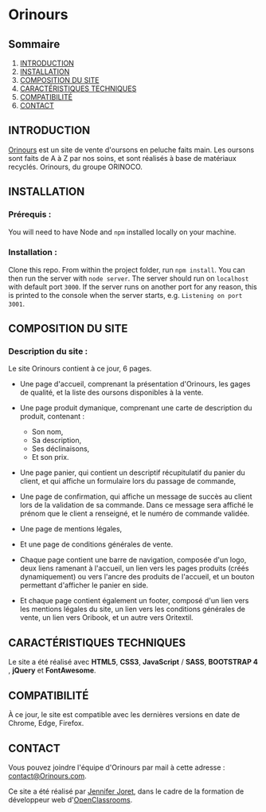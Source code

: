# Orinours #

## Sommaire
1. [INTRODUCTION](#introduction)
2. [INSTALLATION](#installation)
3. [COMPOSITION DU SITE](#composition-du-site)
4. [CARACTÉRISTIQUES TECHNIQUES](#caractéristiques-techniques)
5. [COMPATIBILITÉ](#compatibilite)
6. [CONTACT](#contact)

## INTRODUCTION
[Orinours](https://jenniferjoret.github.io/OC-P5/index.html) est un site de vente d'oursons en peluche faits main. Les oursons sont faits de A à Z par nos soins, et sont réalisés à base de matériaux recyclés. Orinours, du groupe ORINOCO.

## INSTALLATION
### Prérequis : 
You will need to have Node and `npm` installed locally on your machine.

### Installation :
Clone this repo. From within the project folder, run `npm install`. You 
can then run the server with `node server`. 
The server should run on `localhost` with default port `3000`. If the
server runs on another port for any reason, this is printed to the
console when the server starts, e.g. `Listening on port 3001`.

## COMPOSITION DU SITE
### Description du site :
Le site Orinours contient à ce jour, 6 pages.
- Une page d'accueil, comprenant la présentation d'Orinours, les gages de qualité, et la liste des oursons disponibles à la vente. 
- Une page produit dymanique, comprenant une carte de description du produit, contenant : 
    - Son nom, 
    - Sa description, 
    - Ses déclinaisons,
    - Et son prix.
- Une page panier, qui contient un descriptif récupitulatif du panier du client, et qui affiche un formulaire lors du passage de commande, 
- Une page de confirmation, qui affiche un message de succès au client lors de la validation de sa commande. Dans ce message sera affiché le prénom que le client a renseigné, et le numéro de commande validée.
- Une page de mentions légales,
- Et une page de conditions générales de vente.


- Chaque page contient une barre de navigation, composée d'un logo, deux liens ramenant à l'accueil, un lien vers les pages produits (créés dynamiquement) ou vers l'ancre des produits de l'accueil, et un bouton permettant d'afficher le panier en side. 
- Et chaque page contient également un footer, composé d'un lien vers les mentions légales du site, un lien vers les conditions générales de vente, un lien vers Oribook, et un autre vers Oritextil.

## CARACTÉRISTIQUES TECHNIQUES

Le site a été réalisé avec **HTML5**, **CSS3**, **JavaScript** / **SASS**, **BOOTSTRAP 4** , **jQuery** et **FontAwesome**.


## COMPATIBILITÉ

À ce jour, le site est compatible avec les dernières versions en date de Chrome, Edge, Firefox.

## CONTACT
Vous pouvez joindre l'équipe d'Orinours par mail à cette adresse : contact@Orinours.com.  

Ce site a été réalisé par [Jennifer Joret](https://www.linkedin.com/in/jennifer-joret-14bab1180/), dans le cadre de la formation de développeur web d'[OpenClassrooms](https://openclassrooms.com/).

